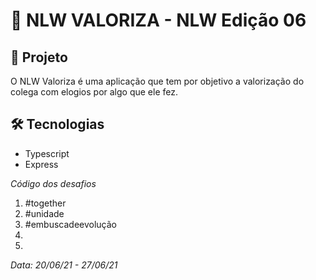 # 💼 NLW VALORIZA - NLW Edição 06

## 📝 Projeto

O NLW Valoriza é uma aplicação que tem por objetivo a valorização do colega com elogios por algo que ele fez.

## 🛠 Tecnologias

- Typescript
- Express

_Código dos desafios_

1. #together
2. #unidade
3. #embuscadeevolução
4.
5.

_Data: 20/06/21 - 27/06/21_
